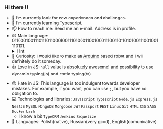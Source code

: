 ### Hi there :bangbang:


- 🔭 I’m currently look for new experiences and challenges. 
- 🌱 I’m currently learning [Typescript](https://www.typescriptlang.org/).
- 📫 How to reach me: Send me an e-mail. Address is in profile.
- 😄 Main language: 011000100111011101100010011101000110010001110011011010100111001001110101. 
  <details>
    <summary>Hint</summary>
    b=a
  </details>
- :tada: Curiosity: I would like to make an [Arduino](https://www.arduino.cc/) based robot and I will definitely do it someday.
- :+1: Love in JS: `null` value is absolutely awesome! and possibility to use dynamic typing(js) and static typing(ts)
<!-- - :-1: Not love in JS: `'` and `"`. One way to declare strings is enough, but backward compatibility does not allow to delete it :cry:.  -->
- :rage: Hate in JS: This language is too indulgent towards developer mistakes. For example, if you want, you can use `;`, but you have no obligation to.
- :computer: Technologies and libraries: `Javascript` `Typescript` `Node.js` `Express.js` `NestJS` `MySQL` `MongoDB` `Mongoose` `JWT` `Passport` `REST` `Linux` `Git` `HTML` `CSS` `SASS` `Docker` `bash`
  * I know a bit `TypeORM` `Jenkins` `Sequelize`
- :closed_book: Languages: Polish(native), Russian(very good), English(comunicative)

